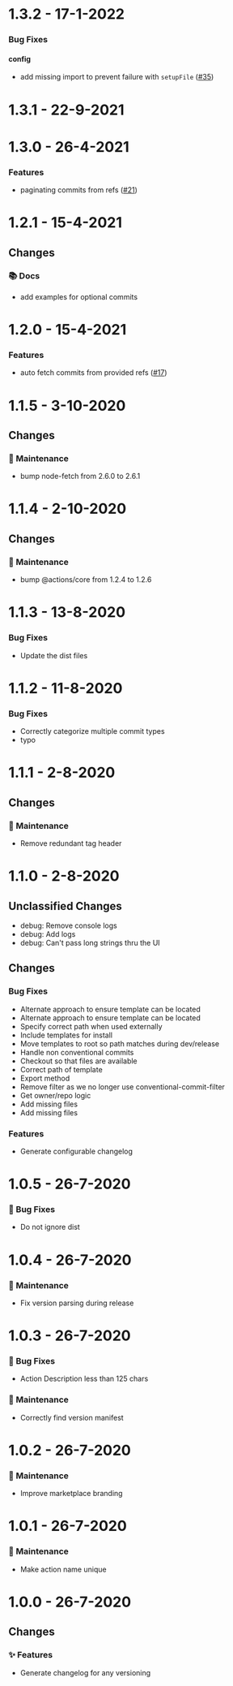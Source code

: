 # 1.3.2 - 17-1-2022
### Bug Fixes
    
#### config
    
- add missing import to prevent failure with `setupFile` ([#35](https://github.com/mrchief/universal-changelog-action/issues35))



# 1.3.1 - 22-9-2021

# 1.3.0 - 26-4-2021
### Features
    
- paginating commits from refs ([#21](https://github.com/mrchief/universal-changelog-action/issues21))

# 1.2.1 - 15-4-2021

## Changes

### 📚 Docs
 - add examples for optional commits 

# 1.2.0 - 15-4-2021
### Features
    
- auto fetch commits from provided refs ([#17](https://github.com/mrchief/universal-changelog-action/issues17))

# 1.1.5 - 3-10-2020

## Changes

### 🧰 Maintenance
 - bump node-fetch from 2.6.0 to 2.6.1
 
# 1.1.4 - 2-10-2020

## Changes

### 🧰 Maintenance
 - bump @actions/core from 1.2.4 to 1.2.6 
 
# 1.1.3 - 13-8-2020
### Bug Fixes
    
- Update the dist files

# 1.1.2 - 11-8-2020
### Bug Fixes
    
- Correctly categorize multiple commit types
- typo

# 1.1.1 - 2-8-2020

## Changes

### 🧰 Maintenance
 - Remove redundant tag header

# 1.1.0 - 2-8-2020

## Unclassified Changes

- debug: Remove console logs
- debug: Add logs
- debug: Can't pass long strings thru the UI

## Changes

### Bug Fixes
    
- Alternate approach to ensure template can be located
- Alternate approach to ensure template can be located
- Specify correct path when used externally
- Include templates for install
- Move templates to root so path matches during dev/release
- Handle non conventional commits
- Checkout so that files are available
- Correct path of template
- Export method
- Remove filter as we no longer use conventional-commit-filter
- Get owner/repo logic
- Add missing files
- Add missing files
### Features
    
- Generate configurable changelog

# 1.0.5 - 26-7-2020
### 🐛 Bug Fixes
    
- Do not ignore dist

# 1.0.4 - 26-7-2020

### 🧰 Maintenance

- Fix version parsing during release

# 1.0.3 - 26-7-2020

### 🐛 Bug Fixes

- Action Description less than 125 chars

### 🧰 Maintenance

- Correctly find version manifest

# 1.0.2 - 26-7-2020

### 🧰 Maintenance

- Improve marketplace branding

# 1.0.1 - 26-7-2020

### 🧰 Maintenance

- Make action name unique

# 1.0.0 - 26-7-2020

## Changes

### ✨ Features

- Generate changelog for any versioning
